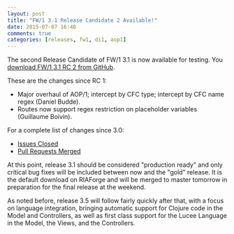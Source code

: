 ```yaml
---
layout: post
title: "FW/1 3.1 Release Candidate 2 Available!"
date: 2015-07-07 16:40
comments: true
categories: [releases, fw1, di1, aop1]
---
```

The second Release Candidate of FW/1 3.1 is now available for testing. You [download FW/1 3.1 RC 2 from GitHub](https://github.com/framework-one/fw1/releases/tag/v3.1-rc2).

These are the changes since RC 1:

* Major overhaul of AOP/1; intercept by CFC type; intercept by CFC name regex (Daniel Budde).
* Routes now support regex restriction on placeholder variables (Guillaume Boivin).

For a complete list of changes since 3.0:

* [Issues Closed](https://github.com/framework-one/fw1/issues?q=is%3Aissue+is%3Aclosed+milestone%3A3.1)
* [Pull Requests Merged](https://github.com/framework-one/fw1/pulls?q=is%3Apr+is%3Aclosed+milestone%3A3.1)

At this point, release 3.1 should be considered "production ready" and only critical bug fixes will be included between now and the "gold" release. It is the default download on RIAForge and will be merged to master tomorrow in preparation for the final release at the weekend.

As noted before, release 3.5 will follow fairly quickly after that, with a focus on language integration, bringing
automatic support for Clojure code in the Model and Controllers, as well as first class support for the Lucee Language in the Model, the Views, and the Controllers.
